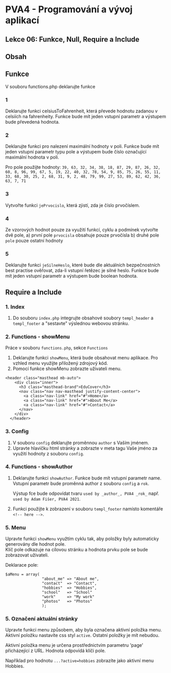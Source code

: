 # PVA4 - Programování a vývoj aplikací
## Lekce 06: Funkce, Null, Require a Include

## Obsah

## Funkce
V souboru functions.php deklarujte funkce 

### 1
Deklarujte funkci celsiusToFahrenheit, která převede hodnotu zadanou v celsiích na fahrenheity. Funkce bude mít jeden vstupní parametr a výstupem bude převedená hodnota.

### 2
Deklarujte funkci pro nalezení maximální hodnoty v poli. Funkce bude mít jeden vstupní parametr typu pole a výstupem bude číslo označující maximální hodnota v poli.

Pro pole použijte hodnoty:
`39, 63, 32, 34, 38, 18, 87, 29, 87, 26, 32, 60, 8, 96, 99, 67, 5, 19, 22, 40, 32, 78, 54, 9, 85, 75, 26, 55, 11, 33, 68, 30, 25, 2, 68, 31, 9, 2, 48, 79, 99, 27, 53, 89, 62, 42, 36, 63, 7, 71`

### 3
Vytvořte funkci `jePrvocislo`, která zjistí, zda je číslo prvočíslem.

### 4
Ze vzorových hodnot pouze za využití funkcí, cyklu a podmínek vytvořte dvě pole,
a) první pole `prvocisla` obsahuje pouze prvočísla
b) druhé pole `pole` pouze ostatní hodnoty

### 5
Deklarujte funkci `jeSilneHeslo`, které bude dle aktuálních bezpečnostních best practise ověřovat, zda-li vstupní řetězec je silné heslo. Funkce bude mít jeden vstupní parametr a výstupem bude boolean hodnota.



## Require a Include
### 1. Index
1. Do souboru `index.php` integrujte obsahové soubory `templ_header` a `templ_footer` a "sestavte" výslednou webovou stránku.

### 2. Functions - showMenu
Práce v souboru `functions.php`, sekce `Functions`
1. Deklarujte funkci `showMenu`, která bude obsahovat menu aplikace. Pro vzhled menu využijte přiložený zdrojový kód.
2. Pomocí funkce showMenu zobrazte uživateli menu. 

```
<header class="masthead mb-auto">
    <div class="inner">
      <h3 class="masthead-brand">EduCover</h3>
      <nav class="nav nav-masthead justify-content-center">
        <a class="nav-link" href="#">Home</a>
        <a class="nav-link" href="#">About Me</a>
        <a class="nav-link" href="#">Contact</a>
      </nav>
    </div>
  </header>
```

### 3. Config
1. V souboru `config` deklarujte proměnnou `author` s Vaším jménem.
2. Upravte hlavičku html stránky a zobrazte v meta tagu Vaše jméno za využití hodnoty z souboru `config`.

### 4. Functions - showAuthor
1. Deklarujte funkci `showAuthor`. Funkce bude mít vstupní parametr name. Vstupní parametr bude proměnná author z souboru `config` a `rok`. 
 
    Výstup fce bude odpovídat tvaru `used by _author_, PVA4 _rok_` např. `used by Adam Fišer, PVA4 2021`.
2. Funkci použijte k zobrazení v souboru `templ_footer` namísto komentáře `<!-- here -->`. 

 

### 5. Menu
Upravte funkci `showMenu` využtím cyklu tak, aby položky byly automaticky generovány dle hodnot pole.  
Klíč pole odkazuje na cílovou stránku a hodnota prvku pole se bude zobrazovat uživateli. 

Deklarace pole:
```
$aMenu = array(
                "about_me" => "About me",
                "contact"  => "Contact",
                "hobbies"  => "Hobbies",
                "school"   => "School"
                "work"     => "My work"
                "photos"   => "Photos"
                );
```

### 5. Označení aktuální stránky
Upravte funkci menu způsobem, aby byla označena aktivní položka menu. Aktivní položku nastavíte css styl `active`. Ostatní položky je mít nebudou.

Aktivní položka menu je určena prostřednictvím parametru 'page' přicházející z URL. Hodnota odpovídá klíči pole.

Například pro hodnotu `...?active=hobbies` zobrazíte jako aktivní menu Hobbies.
